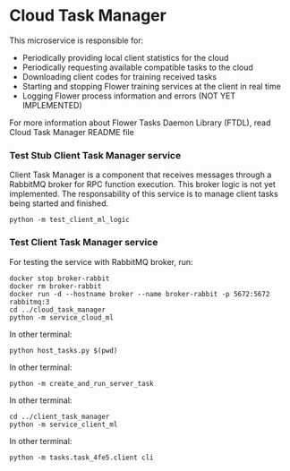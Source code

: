 
# Cloud Task Manager

This microservice is responsible for:
* Periodically providing local client statistics for the cloud
* Periodically requesting available compatible tasks to the cloud
* Downloading client codes for training received tasks
* Starting and stopping Flower training services at the client in real time
* Logging Flower process information and errors (NOT YET IMPLEMENTED)

For more information about Flower Tasks Daemon Library (FTDL), read Cloud Task Manager README file

### Test Stub Client Task Manager service

Client Task Manager is a component that receives messages through a RabbitMQ
broker for RPC function execution. This broker logic is not yet implemented. 
The responsability of this service is to manage client tasks being started
and finished. 

```
python -m test_client_ml_logic
```

### Test Client Task Manager service

For testing the service with RabbitMQ broker, run:

```
docker stop broker-rabbit
docker rm broker-rabbit
docker run -d --hostname broker --name broker-rabbit -p 5672:5672 rabbitmq:3
cd ../cloud_task_manager
python -m service_cloud_ml
```

In other terminal:
```
python host_tasks.py $(pwd)
```

In other terminal:
```
python -m create_and_run_server_task
```

In other terminal:
```
cd ../client_task_manager
python -m service_client_ml
```

In other terminal:
```
python -m tasks.task_4fe5.client cli
```